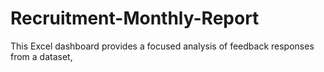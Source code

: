 # Recruitment-Monthly-Report
This Excel dashboard provides a focused analysis of feedback responses from a dataset,

